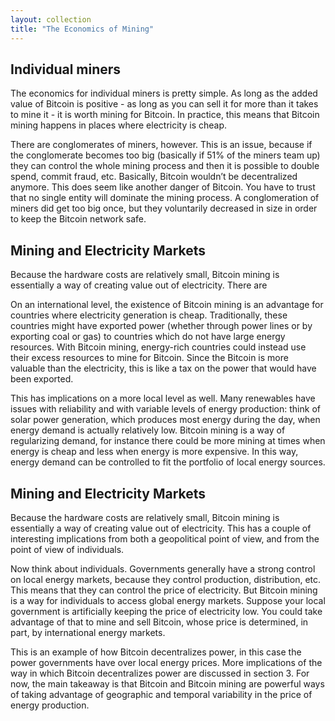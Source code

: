 ```yaml
---
layout: collection
title: "The Economics of Mining"
---
```


<h2>Individual miners</h2>

<p>The economics for individual miners is pretty simple. As long as the added value of Bitcoin is positive - as long as you can sell it for more than it takes to mine it - it is worth mining for Bitcoin. In practice, this means that Bitcoin mining happens in places where electricity is cheap.</p>

<p>There are conglomerates of miners, however. This is an issue, because if the conglomerate becomes too big (basically if 51% of the miners team up) they can control the whole mining process and then it is possible to double spend, commit fraud, etc. Basically, Bitcoin wouldn’t be decentralized anymore. This does seem like another danger of Bitcoin. You have to trust that no single entity will dominate the mining process. A conglomeration of miners did get too big once, but they voluntarily decreased in size in order to keep the Bitcoin network safe.</p>

<h2>Mining and Electricity Markets</h2>

<p>Because the hardware costs are relatively small, Bitcoin mining is essentially a way of creating value out of electricity. There are


</p>

<p>On an international level, the existence of Bitcoin mining is an advantage for countries where electricity generation is cheap. Traditionally, these countries might have exported power (whether through power lines or by exporting coal or gas) to countries which do not have large energy resources. With Bitcoin mining, energy-rich countries could instead use their excess resources to mine for Bitcoin. Since the Bitcoin is more valuable than the electricity, this is like a tax on the power that would have been exported.</p>

<p>This has implications on a more local level as well. Many renewables have issues with reliability and with variable levels of energy production: think of solar power generation, which produces most energy during the day, when energy demand is actually relatively low. Bitcoin mining is a way of regularizing demand, for instance there could be more mining at times when energy is cheap and less when energy is more expensive. In this way, energy demand can be controlled to fit the portfolio of local energy sources.</p>

<h2>Mining and Electricity Markets</h2>

<p>Because the hardware costs are relatively small, Bitcoin mining is essentially a way of creating value out of electricity. This has a couple of interesting implications from both a geopolitical point of view, and from the point of view of individuals.</p>

<p>Now think about individuals. Governments generally have a strong control on local energy markets, because they control production, distribution, etc. This means that they can control the price of electricity. But Bitcoin mining is a way for individuals to access global energy markets. Suppose your local government is artificially keeping the price of electricity low. You could take advantage of that to mine and sell Bitcoin, whose price is determined, in part, by international energy markets.</p>

<p>This is an example of how Bitcoin decentralizes power, in this case the power governments have over local energy prices. More implications of the way in which Bitcoin decentralizes power are discussed in section 3. For now, the main takeaway is that Bitcoin and Bitcoin mining are powerful ways of taking advantage of geographic and temporal variability in the price of energy production.</p>
















